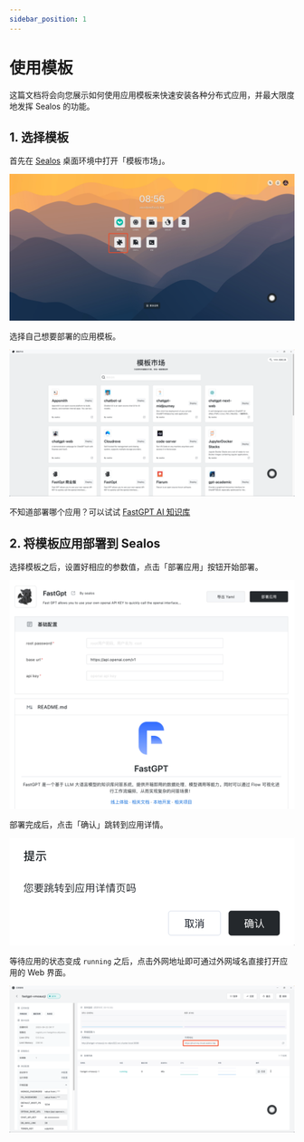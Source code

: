 ```yaml
---
sidebar_position: 1
---
```


# 使用模板

这篇文档将会向您展示如何使用应用模板来快速安装各种分布式应用，并最大限度地发挥 Sealos 的功能。

## 1. 选择模板

首先在 [Sealos](https://cloud.sealos.run) 桌面环境中打开「模板市场」。

![](./images/templates.jpg)

选择自己想要部署的应用模板。

![查看模板市场](./images/templates-2.png)

不知道部署哪个应用？可以试试 [FastGPT AI 知识库](/examples/ai-applications/install-fastgpt-on-desktop.md)

## 2. 将模板应用部署到 Sealos

选择模板之后，设置好相应的参数值，点击「部署应用」按钮开始部署。

![将模板部署到 Sealos](./images/deploy-template.png)

部署完成后，点击「确认」跳转到应用详情。

![](./images/template-detail.png)

等待应用的状态变成 `running` 之后，点击外网地址即可通过外网域名直接打开应用的 Web 界面。

![](./images/app-url.png)

